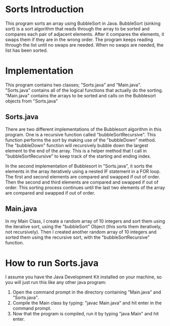 # Sorts Introduction
This program sorts an array using BubbleSort in Java. BubbleSort (sinking sort) is a sort algorithm that reads through the array to be sorted and compares each pair of adjacent elements. After it compares the elements, it swaps them if they are in the wrong order. The program keeps reading through the list until no swaps are needed. When no swaps are needed, the list has been sorted. 

# Implementation 
This program contains two classes; "Sorts.java" and "Main.java". "Sorts.java" contains all of the logical functions that actually do the sorting. "Main.java" contains the arrays to be sorted and calls on the Bubblesort objects from "Sorts.java"

## Sorts.java
There are two different implementations of the Bubblesort algorithm in this program. One is a recursive function called "bubbleSortRecursive". This function performs the sort by making use of the "bubbleDown" method. 
The "bubbleDown" function will recursively bubble down the largest element to the end of the array. This is a helper method that I call in "bubbleSortRecursive" to keep track of the starting and ending index.

In the second implementation of Bubblesort in "Sorts.java", it sorts the elements in the array iteratively using a nested IF statement in a FOR loop. The first and second elements are compared and swapped if out of order.  Then the second and third elements are compared and swapped if out of order. This sorting process continues until the last two elements of the array are compared and swapped if out of order.

## Main.java
In my Main Class, I create a random array of 10 integers and sort them using the iterative sort, using the "bubbleSort" Object (this sorts them iteratively, not recursively). Then I created another random array of 10 integers and sorted them using the recursive sort, with the "bubbleSortRecursive" function.

# How to run Sorts.java
I assume you have the Java Development Kit installed on your machine, so you will just run this like any other java program:
1.  Open the command prompt in the directory containing "Main.java" and "Sorts.java".
2.  Compile the Main class by typing: "javac Main.java" and hit enter in the command prompt.
3.  Now that the program is compiled, run it by typing "java Main" and hit enter.




